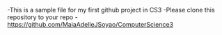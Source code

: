 -This is a sample file for my first github project in CS3
-Please clone this repository to your repo
-https://github.com/MaiaAdelleJSoyao/ComputerScience3
